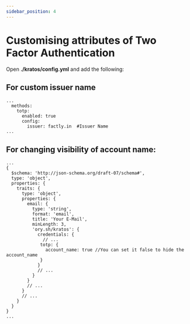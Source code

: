 ```yaml
---
sidebar_position: 4
---
```

# Customising attributes of Two Factor Authentication
Open **./kratos/config.yml** and add the following:
## For custom issuer name
```
...
  methods:
    totp:
      enabled: true
      config:
        issuer: factly.in  #Issuer Name 
...
```
## For changing visibility of account name:
```
...
{
  $schema: 'http://json-schema.org/draft-07/schema#',
  type: 'object',
  properties: {
    traits: {
      type: 'object',
      properties: {
        email: {
          type: 'string',
          format: 'email',
          title: 'Your E-Mail',
          minLength: 3,
          'ory.sh/kratos': {
            credentials: {
              // ...
             totp: {
               account_name: true //You can set it false to hide the account_name
             }
            }
            // ...
          }
        }
        // ...
      }
      // ...
    }
  }
}
...
```